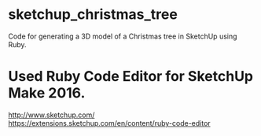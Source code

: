# sketchup_christmas_tree
Code for generating a 3D model of a Christmas tree in SketchUp using Ruby. 

# Used Ruby Code Editor for SketchUp Make 2016. 
http://www.sketchup.com/
https://extensions.sketchup.com/en/content/ruby-code-editor
